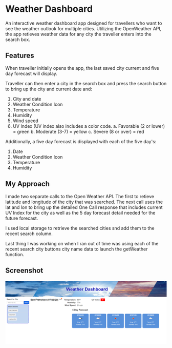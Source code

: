 # Weather Dashboard

An interactive weather dashboard app designed for travellers who want to see the weather outlook for multiple cities. Utilizing the OpenWeather API, the app retieves weather data for any city the traveller enters into the search box.

## Features

When traveller initially opens the app, the last saved city current and five day forecast will display.

Traveller can then enter a city in the search box and press the search button to bring up the city and current date and:

1. City and date
2. Weather Condition Icon 
3. Temperature
4. Humidity
5. Wind speed
6. UV Index (UV index also includes a color code.
 a. Favorable (2 or lower) = green
 b. Moderate (3-7) = yellow
 c. Severe (8 or over) = red

Additionally, a five day forecast is displayed with each of the five day's:

1. Date
2. Weather Condition Icon 
3. Temperature
4. Humidity

## My Approach
I made two separate calls to the Open Weather API. The first to retieve latitude and longitude of the city that was searched. The next call uses the lat and lon to bring up the detailed One Call response that includes current UV Index for the city as well as the 5 day forecast detail needed for the future forecast.

I used local storage to retrieve the searched cities snd add them to the recent search column.

Last thing I was working on when I ran out of time was using each of the recent search city buttons city name data to launch the getWeather function.


## Screenshot

![Weather Dashboard](Assets/screenshot.png)

